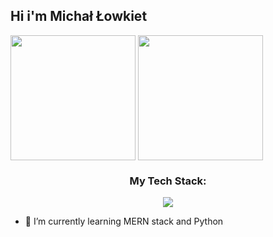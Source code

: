 ## Hi i'm Michał Łowkiet

<span>
  <img height=200 align="center" src="https://github-readme-stats.vercel.app/api?username=michallowkiet&show_icons=true&theme=tokyonight" />
</span>

<span>
  <img height=200 align="center" src="https://github-readme-stats.vercel.app/api/top-langs/?username=michallowkiet&layout=compact&theme=tokyonight" />
</span>


<h3 align="center"> My Tech Stack: </h3>


<p align="center">
  <a href="https://skillicons.dev">
    <img src="https://skillicons.dev/icons?i=js,html,css,ts,py,react,nodejs" />
  </a>
</p>

- 🌱 I’m currently learning MERN stack and Python



<!--
**michallowkiet/michallowkiet** is a ✨ _special_ ✨ repository because its `README.md` (this file) appears on your GitHub profile.

Here are some ideas to get you started:

- 🔭 I’m currently working on ...
- 🌱 I’m currently learning ...
- 👯 I’m looking to collaborate on ...
- 🤔 I’m looking for help with ...
- 💬 Ask me about ...
- 📫 How to reach me: ...
- 😄 Pronouns: ...
- ⚡ Fun fact: ...
-->
